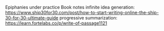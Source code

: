 Epiphanies under practice
Book notes
infinite idea generation: https://www.ship30for30.com/post/how-to-start-writing-online-the-ship-30-for-30-ultimate-guide
progressive summarization: https://learn.fortelabs.co/p/write-of-passage1121
